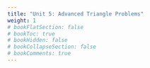 ```yaml
---
title: "Unit 5: Advanced Triangle Problems"
weight: 1
# bookFlatSection: false
# bookToc: true
# bookHidden: false
# bookCollapseSection: false
# bookComments: true
---
```

